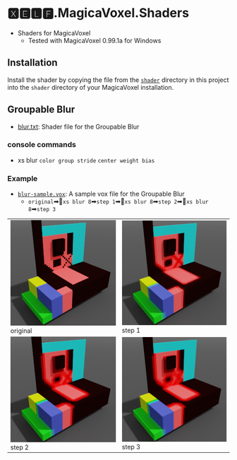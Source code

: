 # 🆇🅴🅻🅵.MagicaVoxel.Shaders
* Shaders for MagicaVoxel
  * Tested with MagicaVoxel 0.99.1a for Windows

## Installation

Install the shader by copying the file from the [`shader`](shader) directory in this project into the `shader` directory of your MagicaVoxel installation.

## Groupable Blur
* [blur.txt](shader/blur.txt): Shader file for the Groupable Blur

### console commands
* xs blur `color group stride` `center weight bias`

### Example

* [`blur-sample.vox`](vox/blur-sample.vox): A sample vox file for the Groupable Blur 
  * `original`➡🔨`xs blur 8`➡`step 1`➡🔨`xs blur 8`➡`step 2`➡🔨`xs blur 8`➡`step 3`

|||
|---|---|
|![step 0](image/xs%20blur%208%20step%200.png)<br>original|![step 1](image/xs%20blur%208%20step%201.png)<br>step 1
|![step 2](image/xs%20blur%208%20step%202.png)<br>step 2|![step 3](image/xs%20blur%208%20step%203.png)<br>step 3|

